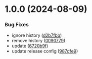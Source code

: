 # 1.0.0 (2024-08-09)


### Bug Fixes

* ignore history ([d2b7fbb](https://github.com/d0whc3r/indexnow/commit/d2b7fbba094361cf27e83388a0fb682794aef89c))
* remove history ([0090779](https://github.com/d0whc3r/indexnow/commit/00907797707306d34912641cfb506707852891fc))
* update ([6720b9f](https://github.com/d0whc3r/indexnow/commit/6720b9fe873c949ac4e4fdfdb111ba4f55ab943c))
* update release config ([987dfe9](https://github.com/d0whc3r/indexnow/commit/987dfe905a17bae78fbe7fce17532b272a2b3d98))
